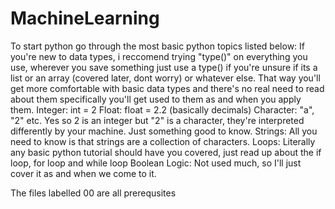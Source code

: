 # MachineLearning
To start python go through the most basic python topics listed below:
If you're new to data types, i reccomend trying "type()" on everything you use, wherever you save something just use a type() if you're unsure if its a list or an array (covered later, dont worry) or whatever else. That way you'll get more comfortable with basic data types and there's no real need to read about them specifically you'll get used to them as and when you apply them.
Integer: int = 2
Float: float = 2.2 (basically decimals)
Character: "a", "2" etc. Yes so 2 is an integer but "2" is a character, they're interpreted differently by your machine. Just something good to know.
Strings: All you need to know is that strings are a collection of characters.
Loops: Literally any basic python tutorial should have you covered, just read up about the if loop, for loop and while loop
Boolean Logic: Not used much, so I'll just cover it as and when we come to it.

The files labelled 00 are all prerequsites

